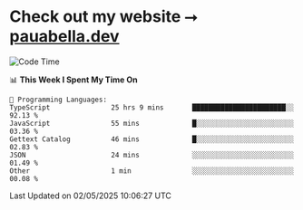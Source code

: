 # Check out my website ⭢ [pauabella.dev](https://pauabella.dev)

<!--START_SECTION:waka-->
![Code Time](http://img.shields.io/badge/Code%20Time-4%2C385%20hrs%2051%20mins-blue)

📊 **This Week I Spent My Time On** 

```text
💬 Programming Languages: 
TypeScript               25 hrs 9 mins       ███████████████████████░░   92.13 % 
JavaScript               55 mins             █░░░░░░░░░░░░░░░░░░░░░░░░   03.36 % 
Gettext Catalog          46 mins             █░░░░░░░░░░░░░░░░░░░░░░░░   02.83 % 
JSON                     24 mins             ░░░░░░░░░░░░░░░░░░░░░░░░░   01.49 % 
Other                    1 min               ░░░░░░░░░░░░░░░░░░░░░░░░░   00.08 % 
```


 Last Updated on 02/05/2025 10:06:27 UTC
<!--END_SECTION:waka-->
